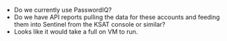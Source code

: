 - Do we currently use PasswordIQ? 
- Do we have API reports pulling the data for these accounts and feeding them into Sentinel from the KSAT console or similar?
- Looks like it would take a full on VM to run.

